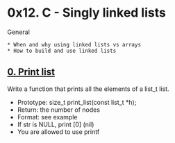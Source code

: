 # 0x12. C - Singly linked lists
General

	* When and why using linked lists vs arrays
	* How to build and use linked lists

## [0. Print list](0-print_list.c "print_list")
Write a function that prints all the elements of a list_t list.

* Prototype: size_t print_list(const list_t *h);
* Return: the number of nodes
* Format: see example
* If str is NULL, print [0] (nil)
* You are allowed to use printf

